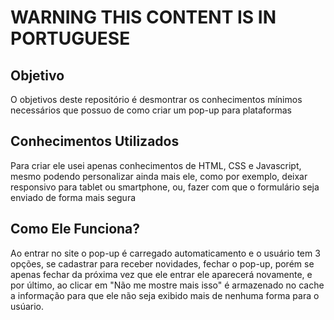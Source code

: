 <h1>WARNING THIS CONTENT IS IN PORTUGUESE</h1>
<h2>Objetivo</h2>
<p>O objetivos deste repositório é desmontrar os conhecimentos mínimos necessários que possuo  de como criar um pop-up para plataformas</p>
<h2>Conhecimentos Utilizados</h2>
<p>Para criar ele usei apenas conhecimentos de HTML, CSS e Javascript, mesmo podendo personalizar ainda mais ele, como por exemplo, deixar responsivo para tablet ou smartphone, ou, fazer com que o formulário seja enviado de forma mais segura</p>
<h2>Como Ele Funciona?</h2>
<p>Ao entrar no site o pop-up é carregado automaticamento e o usuário tem 3 opções, se cadastrar para receber novidades, fechar o pop-up, porém se apenas fechar da próxima vez que ele entrar ele aparecerá novamente, e por último, ao clicar em "Não me mostre mais isso" é armazenado no cache a informação para que ele não seja exibido mais de nenhuma forma para o usúario.</p>